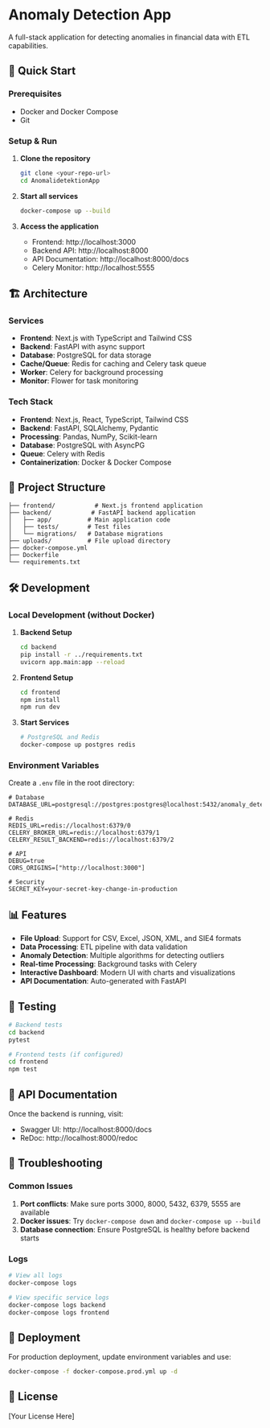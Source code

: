# Anomaly Detection App

A full-stack application for detecting anomalies in financial data with ETL capabilities.

## 🚀 Quick Start

### Prerequisites
- Docker and Docker Compose
- Git

### Setup & Run

1. **Clone the repository**
   ```bash
   git clone <your-repo-url>
   cd AnomalidetektionApp
   ```

2. **Start all services**
   ```bash
   docker-compose up --build
   ```

3. **Access the application**
   - Frontend: http://localhost:3000
   - Backend API: http://localhost:8000
   - API Documentation: http://localhost:8000/docs
   - Celery Monitor: http://localhost:5555

## 🏗️ Architecture

### Services
- **Frontend**: Next.js with TypeScript and Tailwind CSS
- **Backend**: FastAPI with async support
- **Database**: PostgreSQL for data storage
- **Cache/Queue**: Redis for caching and Celery task queue
- **Worker**: Celery for background processing
- **Monitor**: Flower for task monitoring

### Tech Stack
- **Frontend**: Next.js, React, TypeScript, Tailwind CSS
- **Backend**: FastAPI, SQLAlchemy, Pydantic
- **Processing**: Pandas, NumPy, Scikit-learn
- **Database**: PostgreSQL with AsyncPG
- **Queue**: Celery with Redis
- **Containerization**: Docker & Docker Compose

## 📁 Project Structure

```
├── frontend/           # Next.js frontend application
├── backend/           # FastAPI backend application
│   ├── app/          # Main application code
│   ├── tests/        # Test files
│   └── migrations/   # Database migrations
├── uploads/          # File upload directory
├── docker-compose.yml
├── Dockerfile
└── requirements.txt
```

## 🛠️ Development

### Local Development (without Docker)

1. **Backend Setup**
   ```bash
   cd backend
   pip install -r ../requirements.txt
   uvicorn app.main:app --reload
   ```

2. **Frontend Setup**
   ```bash
   cd frontend
   npm install
   npm run dev
   ```

3. **Start Services**
   ```bash
   # PostgreSQL and Redis
   docker-compose up postgres redis
   ```

### Environment Variables

Create a `.env` file in the root directory:

```env
# Database
DATABASE_URL=postgresql://postgres:postgres@localhost:5432/anomaly_detection

# Redis
REDIS_URL=redis://localhost:6379/0
CELERY_BROKER_URL=redis://localhost:6379/1
CELERY_RESULT_BACKEND=redis://localhost:6379/2

# API
DEBUG=true
CORS_ORIGINS=["http://localhost:3000"]

# Security
SECRET_KEY=your-secret-key-change-in-production
```

## 📊 Features

- **File Upload**: Support for CSV, Excel, JSON, XML, and SIE4 formats
- **Data Processing**: ETL pipeline with data validation
- **Anomaly Detection**: Multiple algorithms for detecting outliers
- **Real-time Processing**: Background tasks with Celery
- **Interactive Dashboard**: Modern UI with charts and visualizations
- **API Documentation**: Auto-generated with FastAPI

## 🧪 Testing

```bash
# Backend tests
cd backend
pytest

# Frontend tests (if configured)
cd frontend
npm test
```

## 📝 API Documentation

Once the backend is running, visit:
- Swagger UI: http://localhost:8000/docs
- ReDoc: http://localhost:8000/redoc

## 🔧 Troubleshooting

### Common Issues

1. **Port conflicts**: Make sure ports 3000, 8000, 5432, 6379, 5555 are available
2. **Docker issues**: Try `docker-compose down` and `docker-compose up --build`
3. **Database connection**: Ensure PostgreSQL is healthy before backend starts

### Logs

```bash
# View all logs
docker-compose logs

# View specific service logs
docker-compose logs backend
docker-compose logs frontend
```

## 🚀 Deployment

For production deployment, update environment variables and use:

```bash
docker-compose -f docker-compose.prod.yml up -d
```

## 📄 License

[Your License Here]
